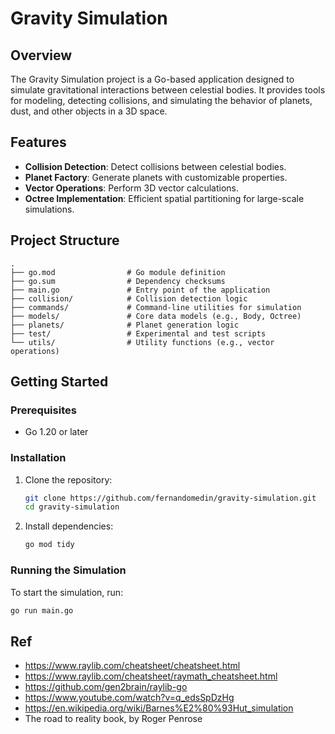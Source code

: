 # Gravity Simulation

## Overview
The Gravity Simulation project is a Go-based application designed to simulate gravitational interactions between celestial bodies. It provides tools for modeling, detecting collisions, and simulating the behavior of planets, dust, and other objects in a 3D space.

## Features
- **Collision Detection**: Detect collisions between celestial bodies.
- **Planet Factory**: Generate planets with customizable properties.
- **Vector Operations**: Perform 3D vector calculations.
- **Octree Implementation**: Efficient spatial partitioning for large-scale simulations.

## Project Structure
```
.
├── go.mod                # Go module definition
├── go.sum                # Dependency checksums
├── main.go               # Entry point of the application
├── collision/            # Collision detection logic
├── commands/             # Command-line utilities for simulation
├── models/               # Core data models (e.g., Body, Octree)
├── planets/              # Planet generation logic
├── test/                 # Experimental and test scripts
└── utils/                # Utility functions (e.g., vector operations)
```

## Getting Started

### Prerequisites
- Go 1.20 or later

### Installation
1. Clone the repository:
   ```bash
   git clone https://github.com/fernandomedin/gravity-simulation.git
   cd gravity-simulation
   ```
2. Install dependencies:
   ```bash
   go mod tidy
   ```

### Running the Simulation
To start the simulation, run:
```bash
go run main.go
```

## Ref

- https://www.raylib.com/cheatsheet/cheatsheet.html
- https://www.raylib.com/cheatsheet/raymath_cheatsheet.html
- https://github.com/gen2brain/raylib-go
- https://www.youtube.com/watch?v=q_edsSpDzHg
- https://en.wikipedia.org/wiki/Barnes%E2%80%93Hut_simulation
- The road to reality book, by Roger Penrose